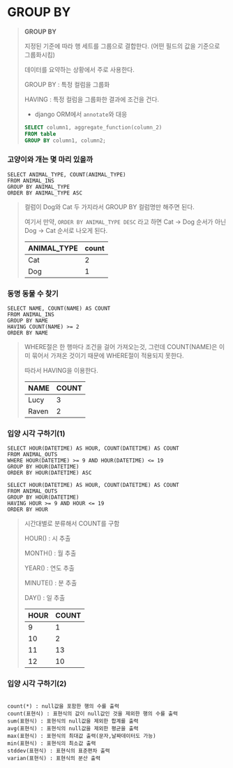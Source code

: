 # GROUP BY

> **GROUP BY**
>
> 지정된 기준에 따라 행 세트를 그룹으로 결합한다. (어떤 필드의 값을 기준으로 그룹화시킴)
>
> 데이터를 요약하는 상황에서 주로 사용한다.
>
> GROUP BY : 특정 컬럼을 그룹화
>
> HAVING : 특정 컬럼을 그룹화한 결과에 조건을 건다.
>
> - django ORM에서 `annotate`와 대응
>
> ```sql
> SELECT column1, aggregate_function(column_2)
> FROM table
> GROUP BY column1, column2;
> ```



### 고양이와 개는 몇 마리 있을까

```mysql
SELECT ANIMAL_TYPE, COUNT(ANIMAL_TYPE)
FROM ANIMAL_INS
GROUP BY ANIMAL_TYPE
ORDER BY ANIMAL_TYPE ASC
```

> 컬럼이 Dog와 Cat 두 가지라서 GROUP BY 컬럼명만 해주면 된다.
>
> 여기서 만약, `ORDER BY ANIMAL_TYPE DESC` 라고 하면 Cat -> Dog 순서가 아닌 Dog -> Cat 순서로 나오게 된다.
>
> | ANIMAL_TYPE | count |
> | ----------- | ----- |
> | Cat         | 2     |
> | Dog         | 1     |



### 동명 동물 수 찾기

```mysql
SELECT NAME, COUNT(NAME) AS COUNT
FROM ANIMAL_INS
GROUP BY NAME 
HAVING COUNT(NAME) >= 2
ORDER BY NAME
```

> WHERE절은 한 행마다 조건을 걸어 가져오는것, 그런데 COUNT(NAME)은 이미 묶어서 가져온 것이기 때문에 WHERE절이 적용되지 못한다.
>
> 따라서 HAVING을 이용한다.
>
> | NAME  | COUNT |
> | ----- | ----- |
> | Lucy  | 3     |
> | Raven | 2     |



### 입양 시각 구하기(1)

```mysql
SELECT HOUR(DATETIME) AS HOUR, COUNT(DATETIME) AS COUNT
FROM ANIMAL_OUTS
WHERE HOUR(DATETIME) >= 9 AND HOUR(DATETIME) <= 19
GROUP BY HOUR(DATETIME)
ORDER BY HOUR(DATETIME) ASC
```

```mysql
SELECT HOUR(DATETIME) AS HOUR, COUNT(DATETIME) AS COUNT
FROM ANIMAL_OUTS
GROUP BY HOUR(DATETIME)
HAVING HOUR >= 9 AND HOUR <= 19
ORDER BY HOUR
```

> 시간대별로 분류해서 COUNT를 구함
>
> HOUR() : 시 추출
>
> MONTH() : 월 추출
>
> YEAR() : 연도 추출
>
> MINUTE() : 분 추출
>
> DAY() : 일 추출
>
> | HOUR | COUNT |
> | ---- | ----- |
> | 9    | 1     |
> | 10   | 2     |
> | 11   | 13    |
> | 12   | 10    |



### 입양 시각 구하기(2)

```mysql
```







```mysql
count(*) : null값을 포함한 행의 수를 출력
count(표현식) : 표현식의 값이 null값인 것을 제외한 행의 수를 출력
sum(표현식) : 표현식의 null값을 제외한 합계를 출력
avg(표현식) : 표현식의 null값을 제외한 평균을 출력
max(표현식) : 표현식의 최대값 출력(문자,날짜데이터도 가능)
min(표현식) : 표현식의 최소값 출력
stddev(표현식) : 표현식의 표준편차 출력
varian(표현식) : 표현식의 분산 출력
```

